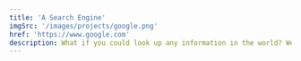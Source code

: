 ```yaml
---
title: 'A Search Engine'
imgSrc: '/images/projects/google.png'
href: 'https://www.google.com'
description: What if you could look up any information in the world? Webpages, images, videos and more. Google has many features to help you find exactly what you're looking for.
---
```

